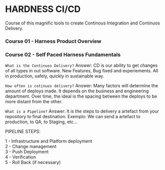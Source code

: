 # HARDNESS CI/CD

Course of this magnific tools to create Continous Integration and Continuos Delivery.

### Course 01 - Harness Product Overview

### Course 02 - Self Paced Harness Fundamentals

`What is the Continuos Delivery?` Answer: CD is our ability to get changes of all types in out software. New Features, Bug fixed and experiements. All in production, safely, quickly in sustainable way.

`How often is cotinuos delivery?` Answer: Many factors will determine the amount of deploys made. It depends on the business and engineering department. Over time, the ideal is the spacing between the deploys to be more distant from the other.

`What is a Pipeline?` Answer: It is the steps to delivery a artefact from your repository to final destination. Exemplo: We can send a artefact to production, to QA, to Staging, etc...

PIPELINE STEPS:

1 - Infrastructure and Platform deployment<br/>
2 - Change management <br/>
3 - Push Deployment <br/>
4 - Verification<br/>
5 - Roll Back (if necessary)<br/>
